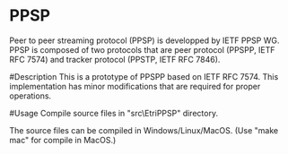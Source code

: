 # PPSP
Peer to peer streaming protocol (PPSP) is developped by IETF PPSP WG.
PPSP is composed of two protocols that are peer protocol (PPSPP, IETF RFC 7574) and tracker protocol (PPSTP, IETF RFC 7846).

#Description
This is a prototype of PPSPP based on IETF RFC 7574.
This implementation has minor modifications that are required for proper operations.

#Usage
Compile source files in "src\EtriPPSP" directory.

The source files can be compiled in Windows/Linux/MacOS.
(Use "make mac" for compile in MacOS.)




